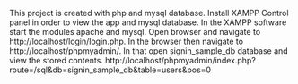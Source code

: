 This project is created with php and mysql database.
Install XAMPP Control panel in order to view the app and mysql database.
In the XAMPP software start the modules apache and mysql. 
Open browser and navigate to http://localhost/login/login.php.
In the browser then navigate to http://localhost/phpmyadmin/.
In that open signin_sample_db database and view the stored contents.
http://localhost/phpmyadmin/index.php?route=/sql&db=signin_sample_db&table=users&pos=0
